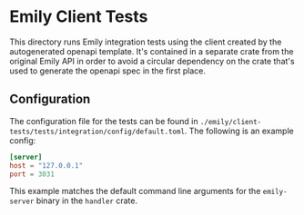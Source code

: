 # Emily Client Tests

This directory runs Emily integration tests using the client created
by the autogenerated openapi template. It's contained in a separate
crate from the original Emily API in order to avoid a circular
dependency on the crate that's used to generate the openapi spec in
the first place.

## Configuration

The configuration file for the tests can be found in
`./emily/client-tests/tests/integration/config/default.toml`. The following
is an example config:

```toml
[server]
host = "127.0.0.1"
port = 3031
```

This example matches the default command line arguments for the `emily-server`
binary in the `handler` crate.
